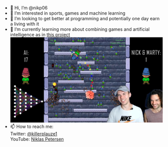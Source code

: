- 👋 Hi, I’m @nikp06
- 👀 I’m interested in sports, games and machine learning
- 💞️ I’m looking to get better at programming and potentially one day earn a living with it
- 🌱 I’m currently learning more about combining games and artificial intelligence as in [this project](https://youtu.be/W6qyRbmr_aA)
[![Thumbnail](thumb6.png)](https://youtu.be/W6qyRbmr_aA)
- 📫 How to reach me:<br />
Twitter: [@killerplauze1](https://twitter.com/killerplauze1)<br />
YouTube: [Niklas Petersen](https://www.youtube.com/channel/UCV3IJuY11hfmjDomu6rEWTg)

<!---
nikp06/nikp06 is a ✨ special ✨ repository because its `README.md` (this file) appears on your GitHub profile.
You can click the Preview link to take a look at your changes.
--->
